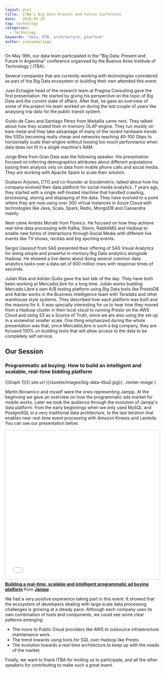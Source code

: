 ```yaml
---
layout: post
title:  ITBA's Big Data Present and Future Conference
date:   2016-05-20
tag: technology
categories:
  - technology
keywords: "data, RTB, architecture, platform"
author: juanpampliega
---
```


<!--excerpt.start-->
On May 18th, our data team participated in the "Big Data: Present and Future in Argentina" conference organized by the Buenos Aires Institute of Technology ( ITBA). 

Several companies that are currently working with technologies considered as part of the Big Data ecosystem or building their own attended this event.
<!--excerpt.end-->

Juan Echagüe head of the research team at Pragma Consulting gave the first presentation. He started by giving his perspective on the topic of Big Data and the current state of affairs. After that, he gave an overview of some of the project his team worked on during the last couple of years like analysing trip data for the public transit system.  

Guido de Caso and Santiago Pérez from Medallia came next. They talked about how they scaled their in-memory OLAP engine. They run mostly on bare metal and they take advantage of many of the recent hardware trends like SSDs becoming really cheap and networks reaching 40-100 Gbps to horizontally scale their engine without loosing too much performance when data does not fit in a single machine's RAM.

Jorge Brea from Gran Data was the following speaker. His presentation focused on inferring demographics attributes about different populations basing their analysis only on data from mobile phone calls and social media. They are working with Apache Spark to scale their solution.

Gustavo Arjones, CTO and co-founder at Socialmetrix, talked about how his company evolved their data platform for social media analytics. 7 years ago, they started with a single self-hosted machine  that handled crawling, processing, storing and displaying of the data. They have evolved to a point where they are now using over 300 virtual instances in Azure Cloud with technologies like Java, Scala, Spark, Redis, MongoDB and Cassandra mainly.

Next came Andrés Moratti from Flowics. He focused on how they achieve real-time data processing with Kafka, Storm, RabbitMQ and Hadoop to enable new forms of interactions through Social Media with different live events like TV shows, recitals and big sporting events.

Sergio Uassouf from SAS presented their offering of SAS Visual Analytics for doing simple and powerful in-memory Big Data analytics alongside Hadoop. He showed a live demo about doing several common data analytics tasks over a data set of 600 million rows with response times of seconds.

Julián Klas and Adrián Quilis gave the last talk of the day. They have both been working at MercadoLibre for a long time. Julián works building Mercado Libre's own A/B testing platform using Big Data tools like PrestoDB and Adrián works in the Business Intelligence team with Teradata and other warehouse style systems. They described how each platform was built and the reasons for it. It was specially interesting for us to hear how they moved from a Hadoop cluster in their local cloud to running Presto on the AWS Cloud and using S3 as a Source of Truth, since we are also using the set up in a somewhat smaller scale. One thing emphasized during the whole presentation was that, since MercadoLibre is such a big company, they are focused 100% on building tools that will allow access to the data to be  completely self service.

<h2>Our Session</h2>

<h3>Programmatic ad buying: How to build an intelligent and scalable, real-time bidding platform</h3>

![Graph 1]({{ site.url }}/assets/images/big-data-itba2.jpg){: .center-image }

Martín Bonamico and myself were the ones representing Jampp. At the beginning we gave an overview on how the programmatic ads market for mobile works. Later we took the audience through the evolution of Jampp's data platform: from the early beginnings when we only used MySQL and PostgreSQL in a very traditional data architecture, to the last iteration that enables near real-time event processing with Amazon Kinesis and Lambda. You can see our presentation below.

<iframe src="//www.slideshare.net/slideshow/embed_code/key/MSKnvOEoHsUtuz" width="595" height="485" frameborder="0" marginwidth="0" marginheight="0" scrolling="no" style="border:1px solid #CCC; border-width:1px; margin-bottom:5px; max-width: 100%;" allowfullscreen> </iframe> <div style="margin-bottom:5px"> <strong> <a href="//www.slideshare.net/Jampp/building-a-realtime-scalable-and-intelligent-programmatic-ad-buying-platform-62233250" title="Building a real-time, scalable and intelligent programmatic ad buying platform" target="_blank">Building a real-time, scalable and intelligent programmatic ad buying platform</a> </strong> from <strong><a href="//www.slideshare.net/Jampp" target="_blank">Jampp</a></strong> </div>

We had a very positive experience taking part in this event. It showed that the ecosystem of developers dealing with large scale data processing challenges is growing at a steady pace. Although each company uses its own combination of tools and components, we could see some clear patterns emerging:
 - The move to Public Cloud providers like AWS to outsource infrastructure maintenance work.
 - The trend towards using tools for SQL over Hadoop like Presto.
 - The evolution towards a real-time architecture to keep up with the needs of the market.

Finally, we want to thank ITBA for inviting us to participate, and all the other speakers for contributing to make such a great event.


